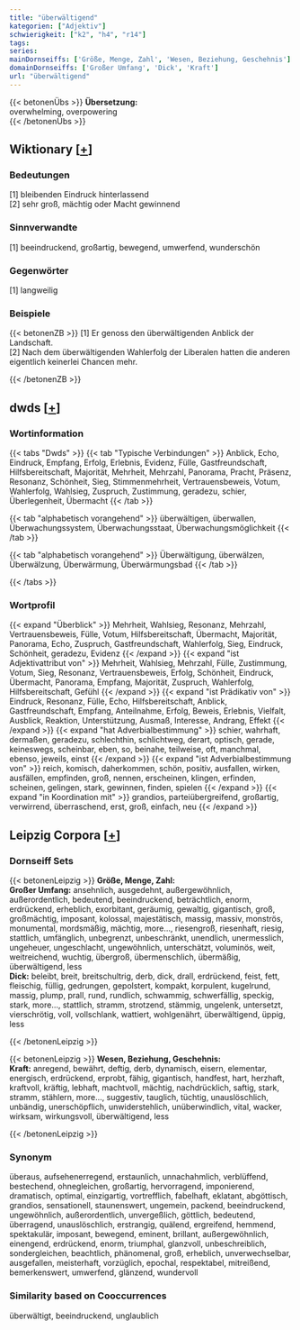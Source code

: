 ```yaml
---
title: "überwältigend"
kategorien: ["Adjektiv"]
schwierigkeit: ["k2", "h4", "r14"]
tags:
series:
mainDornseiffs: ['Größe, Menge, Zahl', 'Wesen, Beziehung, Geschehnis']
domainDornseiffs: ['Großer Umfang', 'Dick', 'Kraft']
url: "überwältigend"
---
```


{{< betonenÜbs >}}
**Übersetzung:**  
overwhelming, overpowering  
{{< /betonenÜbs >}}

## Wiktionary [[+](https://de.wiktionary.org/wiki/überwältigend)]

### Bedeutungen
[1] bleibenden Eindruck hinterlassend  
[2] sehr groß, mächtig oder Macht gewinnend  

### Sinnverwandte
[1] beeindruckend, großartig, bewegend, umwerfend, wunderschön  

### Gegenwörter
[1] langweilig  

### Beispiele
{{< betonenZB >}}
[1] Er genoss den überwältigenden Anblick der Landschaft.  
[2] Nach dem überwältigenden Wahlerfolg der Liberalen hatten die anderen eigentlich keinerlei Chancen mehr.  

{{< /betonenZB >}}


## dwds [[+](https://www.dwds.de/wb/überwältigend)]

### Wortinformation
{{< tabs "Dwds" >}}
{{< tab "Typische Verbindungen" >}}
Anblick, Echo, Eindruck, Empfang, Erfolg, Erlebnis, Evidenz, Fülle, Gastfreundschaft, Hilfsbereitschaft, Majorität, Mehrheit, Mehrzahl, Panorama, Pracht, Präsenz, Resonanz, Schönheit, Sieg, Stimmenmehrheit, Vertrauensbeweis, Votum, Wahlerfolg, Wahlsieg, Zuspruch, Zustimmung, geradezu, schier, Überlegenheit, Übermacht
{{< /tab >}}

{{< tab "alphabetisch vorangehend" >}}
überwältigen, überwallen, Überwachungssystem, Überwachungsstaat, Überwachungsmöglichkeit
{{< /tab >}}

{{< tab "alphabetisch vorangehend" >}}
Überwältigung, überwälzen, Überwälzung, Überwärmung, Überwärmungsbad
{{< /tab >}}

{{< /tabs >}}

### Wortprofil
{{< expand "Überblick" >}} Mehrheit, Wahlsieg, Resonanz, Mehrzahl, Vertrauensbeweis, Fülle, Votum, Hilfsbereitschaft, Übermacht, Majorität, Panorama, Echo, Zuspruch, Gastfreundschaft, Wahlerfolg, Sieg, Eindruck, Schönheit, geradezu, Evidenz {{< /expand >}}
{{< expand "ist Adjektivattribut von" >}} Mehrheit, Wahlsieg, Mehrzahl, Fülle, Zustimmung, Votum, Sieg, Resonanz, Vertrauensbeweis, Erfolg, Schönheit, Eindruck, Übermacht, Panorama, Empfang, Majorität, Zuspruch, Wahlerfolg, Hilfsbereitschaft, Gefühl {{< /expand >}}
{{< expand "ist Prädikativ von" >}} Eindruck, Resonanz, Fülle, Echo, Hilfsbereitschaft, Anblick, Gastfreundschaft, Empfang, Anteilnahme, Erfolg, Beweis, Erlebnis, Vielfalt, Ausblick, Reaktion, Unterstützung, Ausmaß, Interesse, Andrang, Effekt {{< /expand >}}
{{< expand "hat Adverbialbestimmung" >}} schier, wahrhaft, dermaßen, geradezu, schlechthin, schlichtweg, derart, optisch, gerade, keineswegs, scheinbar, eben, so, beinahe, teilweise, oft, manchmal, ebenso, jeweils, einst {{< /expand >}}
{{< expand "ist Adverbialbestimmung von" >}} reich, komisch, daherkommen, schön, positiv, ausfallen, wirken, ausfällen, empfinden, groß, nennen, erscheinen, klingen, erfinden, scheinen, gelingen, stark, gewinnen, finden, spielen {{< /expand >}}
{{< expand "in Koordination mit" >}} grandios, parteiübergreifend, großartig, verwirrend, überraschend, erst, groß, einfach, neu {{< /expand >}}

## Leipzig Corpora [[+](https://corpora.uni-leipzig.de/en/res?word=überwältigend&corpusId=deu_newscrawl-public_2018)]

### Dornseiff Sets
{{< betonenLeipzig >}}
**Größe, Menge, Zahl:**  
**Großer Umfang:** ansehnlich, ausgedehnt, außergewöhnlich, außerordentlich, bedeutend, beeindruckend, beträchtlich, enorm, erdrückend, erheblich, exorbitant, geräumig, gewaltig, gigantisch, groß, großmächtig, imposant, kolossal, majestätisch, massig, massiv, monströs, monumental, mordsmäßig, mächtig, more..., riesengroß, riesenhaft, riesig, stattlich, umfänglich, unbegrenzt, unbeschränkt, unendlich, unermesslich, ungeheuer, ungeschlacht, ungewöhnlich, unterschätzt, voluminös, weit, weitreichend, wuchtig, übergroß, übermenschlich, übermäßig, überwältigend, less  
**Dick:** beleibt, breit, breitschultrig, derb, dick, drall, erdrückend, feist, fett, fleischig, füllig, gedrungen, gepolstert, kompakt, korpulent, kugelrund, massig, plump, prall, rund, rundlich, schwammig, schwerfällig, speckig, stark, more..., stattlich, stramm, strotzend, stämmig, ungelenk, untersetzt, vierschrötig, voll, vollschlank, wattiert, wohlgenährt, überwältigend, üppig, less  

{{< /betonenLeipzig >}}


{{< betonenLeipzig >}}
**Wesen, Beziehung, Geschehnis:**  
**Kraft:** anregend, bewährt, deftig, derb, dynamisch, eisern, elementar, energisch, erdrückend, erprobt, fähig, gigantisch, handfest, hart, herzhaft, kraftvoll, kräftig, lebhaft, machtvoll, mächtig, nachdrücklich, saftig, stark, stramm, stählern, more..., suggestiv, tauglich, tüchtig, unauslöschlich, unbändig, unerschöpflich, unwiderstehlich, unüberwindlich, vital, wacker, wirksam, wirkungsvoll, überwältigend, less  

{{< /betonenLeipzig >}}

### Synonym
überaus, aufsehenerregend, erstaunlich, unnachahmlich, verblüffend, bestechend, ohnegleichen, großartig, hervorragend, imponierend, dramatisch, optimal, einzigartig, vortrefflich, fabelhaft, eklatant, abgöttisch, grandios, sensationell, staunenswert, ungemein, packend, beeindruckend, ungewöhnlich, außerordentlich, unvergeßlich, göttlich, bedeutend, überragend, unauslöschlich, erstrangig, quälend, ergreifend, hemmend, spektakulär, imposant, bewegend, eminent, brillant, außergewöhnlich, einengend, erdrückend, enorm, triumphal, glanzvoll, unbeschreiblich, sondergleichen, beachtlich, phänomenal, groß, erheblich, unverwechselbar, ausgefallen, meisterhaft, vorzüglich, epochal, respektabel, mitreißend, bemerkenswert, umwerfend, glänzend, wundervoll


### Similarity based on Cooccurrences
überwältigt, beeindruckend, unglaublich


